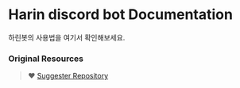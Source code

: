 # Harin discord bot Documentation
하린봇의 사용법을 여기서 확인해보세요.

### Original Resources

> ❤ [Suggester Repository](https://suggester.js.org/github)
